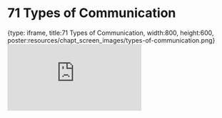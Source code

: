 # 71 Types of Communication
 
{type: iframe, title:71 Types of Communication, width:800, height:600, poster:resources/chapt_screen_images/types-of-communication.png}
![](https://datatrail-jhu.github.io/DataTrail/no_toc/types-of-communication.html)
 

 

